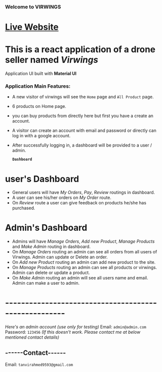 ### Welcome to VIRWINGS

# **[Live Website](https://virwings-drone-market.web.app/)**

# This is a react application of a drone seller named _Virwings_

Application UI built with **Material UI**

### Application Main Features:

-   A new visitor of virwings will see the `Home` page and `All Product` page.
-   6 products on Home page.
-   you can buy products from directly here but first you have a create an account.
-   A visitor can create an account with email and password or directly can log in with a google account.
-   After successfully logging in, a dashboard will be provided to a user / admin.

    **`Dashboard`**

# user's Dashboard

-   General users will have _My Orders_, _Pay_, _Review_ routings in dashboard.
-   A user can see his/her orders on _My Order_ route.
-   On _Review_ route a user can give feedback on products he/she has purchased.

# Admin's Dashboard

-   Admins will have _Manage Orders_, _Add new Product_, _Manage Products_ and _Make Admin_ routing in dashboard.
-   On _Manage Orders_ routing an admin can see all orders from all users of Virwings. Admin can update or Delete an order.
-   On _Add new Product_ routing an admin can add new product to the site.
-   On _Manage Products_ routing an admin can see all products or virwings. Admin can delete or update a product.
-   On _Make Admin_ routing an admin will see all users name and email. Admin can make a user to admin.

# -----------------------------------------------------

_Here's an admin account (use only for testing)_
Email: `admin@admin.com`
Password: `123456`
_(If this doesn't work. Please contact me at below mentioned contact details)_

## ------Contact------

Email: `tanvirahmed9593@gmail.com`
